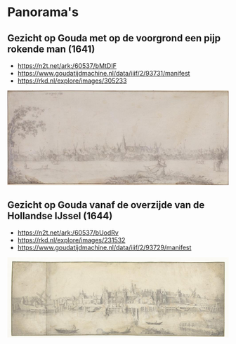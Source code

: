 # Panorama's

## Gezicht op Gouda met op de voorgrond een pijp rokende man (1641)
* https://n2t.net/ark:/60537/bMtDIF
* https://www.goudatijdmachine.nl/data/iiif/2/93731/manifest
* https://rkd.nl/explore/images/305233

<img src="93732.jpg">

## Gezicht op Gouda vanaf de overzijde van de Hollandse IJssel (1644)
* https://n2t.net/ark:/60537/bUodRv
* https://rkd.nl/explore/images/231532
* https://www.goudatijdmachine.nl/data/iiif/2/93729/manifest

<img src="93730.jpg">
